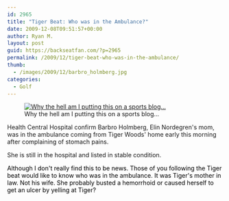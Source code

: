 ```yaml
---
id: 2965
title: "Tiger Beat: Who was in the Ambulance?"
date: 2009-12-08T09:51:57+00:00
author: Ryan M.
layout: post
guid: https://backseatfan.com/?p=2965
permalink: /2009/12/tiger-beat-who-was-in-the-ambulance/
thumb:
  - /images/2009/12/barbro_holmberg.jpg
categories:
  - Golf
---
```


<div class="entry">
  <figure id="attachment_2966" style="width: 495px" class="wp-caption alignnone"><a href="/images/2009/12/barbro_holmberg.jpg"><img class="size-full wp-image-2966" title="barbro_holmberg" src="/images/2009/12/barbro_holmberg.jpg" alt="Why the hell am I putting this on a sports blog..." width="495" height="313" srcset="/images/2009/12/barbro_holmberg.jpg 495w, /images/2009/12/barbro_holmberg-300x189.jpg 300w" sizes="(max-width: 495px) 100vw, 495px" /></a><figcaption class="wp-caption-text">Why the hell am I putting this on a sports blog...</figcaption></figure>

  <p>
    Health Central Hospital confirm Barbro Holmberg, Elin Nordegren's mom, was in the ambulance coming from Tiger Woods' home early this morning after complaining of stomach pains.
  </p>

  <p>
    She is still in the hospital and listed in stable condition.
  </p>

  <p id="TixyyLink" style="border: medium none; overflow: hidden; color: #000000; background-color: transparent; text-align: left; text-decoration: none;">
    Although I don't really find this to be news. Those of you following the Tiger beat would like to know who was in the ambulance. It was Tiger's mother in law. Not his wife. She probably busted a hemorrhoid or caused herself to get an ulcer by yelling at Tiger?
  </p>

  <p style="border: medium none; overflow: hidden; color: #000000; background-color: transparent; text-align: left; text-decoration: none;">
    </div>
